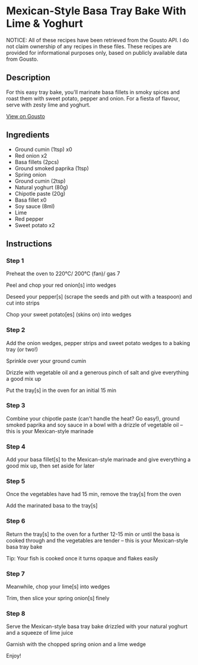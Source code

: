 # Mexican-Style Basa Tray Bake With Lime & Yoghurt

NOTICE: All of these recipes have been retrieved from the Gousto API. I do not claim ownership of any recipes in these files. These recipes are provided for informational purposes only, based on publicly available data from Gousto.

## Description

For this easy tray bake, you'll marinate basa fillets in smoky spices and roast them with sweet potato, pepper and onion. For a fiesta of flavour, serve with zesty lime and yoghurt.

[View on Gousto](https://www.gousto.co.uk/recipes/cookbook/mexican-style-basa-tray-bake-with-lime-yoghurt)

## Ingredients

- Ground cumin (1tsp) x0
- Red onion x2
- Basa fillets (2pcs)
- Ground smoked paprika (1tsp)
- Spring onion
- Ground cumin (2tsp)
- Natural yoghurt (80g)
- Chipotle paste (20g)
- Basa fillet x0
- Soy sauce (8ml)
- Lime
- Red pepper
- Sweet potato x2

## Instructions


### Step 1

Preheat the oven to 220°C/ 200°C (fan)/ gas 7

Peel and chop your red onion[s] into wedges

Deseed your pepper[s] (scrape the seeds and pith out with a teaspoon) and cut into strips

Chop your sweet potato[es] (skins on) into wedges


### Step 2

Add the onion wedges, pepper strips and sweet potato wedges to a baking tray (or two!)

Sprinkle over your ground cumin

Drizzle with vegetable oil and a generous pinch of salt and give everything a good mix up

Put the tray[s] in the oven for an initial 15 min


### Step 3

Combine your chipotle paste (can't handle the heat? Go easy!), ground smoked paprika and soy sauce in a bowl with a drizzle of vegetable oil – this is your Mexican-style marinade


### Step 4

Add your basa fillet[s] to the Mexican-style marinade and give everything a good mix up, then set aside for later


### Step 5

Once the vegetables have had 15 min, remove the tray[s] from the oven

Add the marinated basa to the tray[s]


### Step 6

Return the tray[s] to the oven for a further 12-15 min or until the basa is cooked through and the vegetables are tender – this is your Mexican-style basa tray bake

Tip: Your fish is cooked once it turns opaque and flakes easily


### Step 7

Meanwhile, chop your lime[s] into wedges

Trim, then slice your spring onion[s] finely

### Step 8

Serve the Mexican-style basa tray bake drizzled with your natural yoghurt and a squeeze of lime juice

Garnish with the chopped spring onion and a lime wedge

Enjoy!

